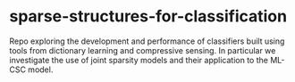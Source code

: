 # sparse-structures-for-classification
Repo exploring the development and performance of classifiers built using tools from dictionary learning and compressive sensing. In particular we investigate the use of joint sparsity models and their application to the ML-CSC model.
